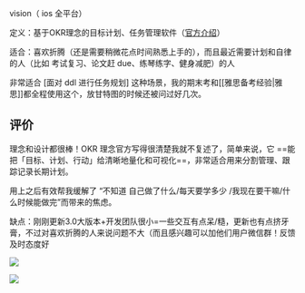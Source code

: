 ---
---

vision（ ios 全平台）

定义：基于OKR理念的目标计划、任务管理软件（[官方介绍](https://okr.vision/zh/docs/intro "https://okr.vision/zh/docs/intro")）



适合：喜欢折腾（还是需要稍微花点时间熟悉上手的），而且最近需要计划和自律的人（比如 考试复习、论文赶 due、练琴练字、健身减肥）的人

非常适合 [面对 ddl 进行任务规划] 这种场景，我的期末考和[[雅思备考经验|雅思]]都全程使用这个，放甘特图的时候还被问过好几次。

## 评价

理念和设计都很棒！OKR 理念官方写得很清楚我就不复述了，简单来说，它 ==能把「目标、计划、行动」给清晰地量化和可视化==，非常适合用来分割管理、跟踪记录长期计划。  

用上之后有效帮我缓解了 “不知道 自己做了什么/每天要学多少 /我现在要干嘛/什么时候能做完”而带来的焦虑。

缺点：刚刚更新3.0大版本+开发团队很小=一些交互有点呆/糙，更新也有点挤牙膏，不过对喜欢折腾的人来说问题不大（而且感兴趣可以加他们用户微信群！反馈及时态度好

![](https://picture-guan.oss-cn-hangzhou.aliyuncs.com/20220816022235.png)

![](https://picture-guan.oss-cn-hangzhou.aliyuncs.com/20220816022300.png)